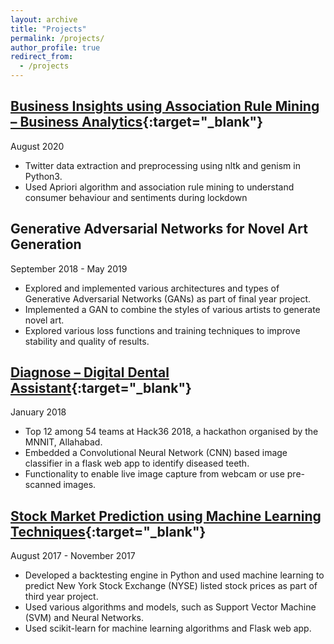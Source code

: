 ```yaml
---
layout: archive
title: "Projects"
permalink: /projects/
author_profile: true
redirect_from:
  - /projects
---
```


## [Business Insights using Association Rule Mining – Business Analytics](https://github.com/danishsaeed2/analytics_projects/tree/master/ba_project){:target="_blank"}
August 2020<br/>
- Twitter data extraction and preprocessing using nltk and genism in Python3.<br/>
- Used Apriori algorithm and association rule mining to understand consumer behaviour and sentiments during lockdown<br/>

## Generative Adversarial Networks for Novel Art Generation
September 2018 - May 2019<br/>
- Explored and implemented various architectures and types of Generative Adversarial Networks (GANs) as part of final year project.<br/>
- Implemented a GAN to combine the styles of various artists to generate novel art.<br/>
- Explored various loss functions and training techniques to improve stability and quality of results.<br/>

## [Diagnose – Digital Dental Assistant](https://github.com/danishsaeed2/Diagnose-hack36){:target="_blank"}
January 2018<br/>
- Top 12 among 54 teams at Hack36 2018, a hackathon organised by the MNNIT, Allahabad.<br/>
- Embedded a Convolutional Neural Network (CNN) based image classifier in a flask web app to identify diseased teeth.<br/>
- Functionality to enable live image capture from webcam or use pre-scanned images.<br/>

## [Stock Market Prediction using Machine Learning Techniques](https://github.com/danishsaeed2/finance-ml){:target="_blank"}
August 2017 - November 2017<br/>
- Developed a backtesting engine in Python and used machine learning to predict New York Stock Exchange (NYSE) listed stock prices as part of third year project.<br/>
- Used various algorithms and models, such as Support Vector Machine (SVM) and Neural Networks.<br/>
- Used scikit-learn for machine learning algorithms and Flask web app.<br/>